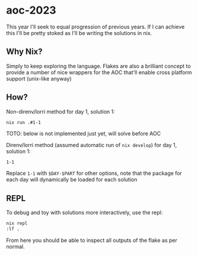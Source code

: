 # aoc-2023

This year I'll seek to equal progression of previous years. If I can achieve this I'll be pretty stoked as I'll be writing the solutions in nix.

## Why Nix?

Simply to keep exploring the language. Flakes are also a brilliant concept to provide a number of nice wrappers for the AOC that'll enable cross platform support (unix-like anyway)

## How?

Non-direnv/lorri method for day 1, solution 1:

```shell
nix run .#1-1
```

TOTO: below is not implemented just yet, will solve before AOC

Direnv/lorri method (assumed automatic run of `nix develop`) for day 1, solution 1:

```sh
1-1
```

Replace `1-1` with `$DAY-$PART` for other options, note that the package
for each day will dynamically be loaded for each solution

## REPL

To debug and toy with solutions more interactively, use the repl:

```sh
nix repl
:lf .
```

From here you should be able to inspect all outputs of the flake as per
normal.
